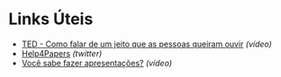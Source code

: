 # Links Úteis

* [TED - Como falar de um jeito que as pessoas queiram ouvir](https://www.youtube.com/watch?v=D236cCikGmA) _(vídeo)_
* [Help4Papers](https://twitter.com/help4papers) _(twitter)_
* [Você sabe fazer apresentações?](https://www.youtube.com/watch?v=6r1tb6EGEFk) _(vídeo)_
